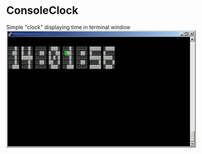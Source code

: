# ConsoleClock
 Simple "clock" displaying time in terminal window
![alt text](https://github.com/hawat/ConsoleClock/blob/main/clock.jpg?raw=true)